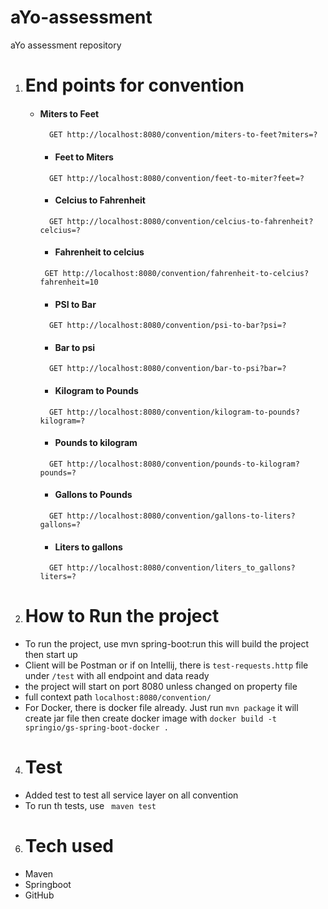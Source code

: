 # aYo-assessment
aYo assessment repository



1. # End points for convention
   - #### Miters to Feet
     ````
       GET http://localhost:8080/convention/miters-to-feet?miters=?
     ````
       - #### Feet to Miters
     ````
       GET http://localhost:8080/convention/feet-to-miter?feet=?
     ````
       - #### Celcius to Fahrenheit
     ````
       GET http://localhost:8080/convention/celcius-to-fahrenheit?celcius=?
     ````
       - #### Fahrenheit to celcius
     ````
      GET http://localhost:8080/convention/fahrenheit-to-celcius?fahrenheit=10
     ````
       - #### PSI to Bar
     ````
       GET http://localhost:8080/convention/psi-to-bar?psi=?
     ````
       - #### Bar to psi
     ````
       GET http://localhost:8080/convention/bar-to-psi?bar=?
     ````
       - #### Kilogram to Pounds
     ````
       GET http://localhost:8080/convention/kilogram-to-pounds?kilogram=?
     ````
       - #### Pounds to kilogram
     ````
       GET http://localhost:8080/convention/pounds-to-kilogram?pounds=?
     ````

       - #### Gallons to Pounds
     ````
       GET http://localhost:8080/convention/gallons-to-liters?gallons=?
     ````
       - #### Liters to gallons
     ````
       GET http://localhost:8080/convention/liters_to_gallons?liters=?
     ````
   
3. # How to Run the project

- To run the project, use  mvn spring-boot:run this will build the project then start up
- Client will be Postman or if on Intellij, there is `test-requests.http` file under `/test` with all endpoint and data ready
- the project will start on port 8080 unless changed on property file
- full context path `localhost:8080/convention/`
- For Docker, there is docker file already. Just run `mvn package` 
  it will create jar file then create docker image with `docker build -t springio/gs-spring-boot-docker .`


4. # Test
- Added test to test all service layer on all convention
- To run th tests, use ` maven test`
    
6. # Tech used
- Maven
- Springboot
- GitHub


